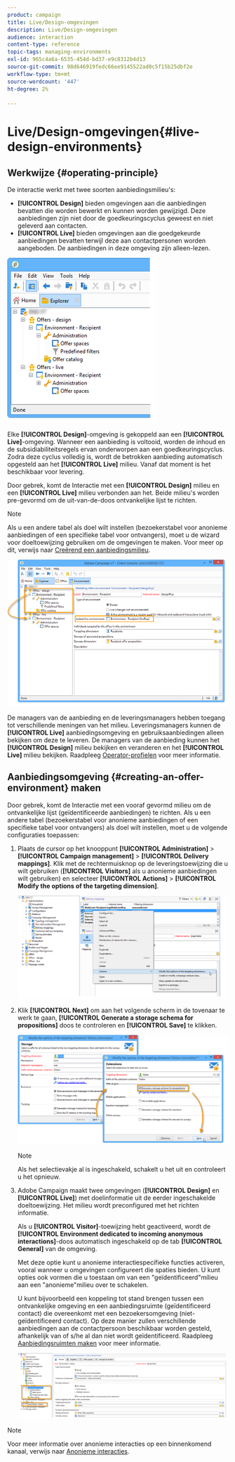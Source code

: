 ```yaml
---
product: campaign
title: Live/Design-omgevingen
description: Live/Design-omgevingen
audience: interaction
content-type: reference
topic-tags: managing-environments
exl-id: 965c4a6a-6535-454d-bd37-e9c8312b4d13
source-git-commit: 98d646919fedc66ee9145522ad0c5f15b25dbf2e
workflow-type: tm+mt
source-wordcount: '447'
ht-degree: 2%

---
```


# Live/Design-omgevingen{#live-design-environments}

## Werkwijze {#operating-principle}

De interactie werkt met twee soorten aanbiedingsmilieu&#39;s:

* **[!UICONTROL Design]** bieden omgevingen aan die aanbiedingen bevatten die worden bewerkt en kunnen worden gewijzigd. Deze aanbiedingen zijn niet door de goedkeuringscyclus geweest en niet geleverd aan contacten.
* **[!UICONTROL Live]** bieden omgevingen aan die goedgekeurde aanbiedingen bevatten terwijl deze aan contactpersonen worden aangeboden. De aanbiedingen in deze omgeving zijn alleen-lezen.

![](assets/offer_environments_overview_001.png)

Elke **[!UICONTROL Design]**-omgeving is gekoppeld aan een **[!UICONTROL Live]**-omgeving. Wanneer een aanbieding is voltooid, worden de inhoud en de subsidiabiliteitsregels ervan onderworpen aan een goedkeuringscyclus. Zodra deze cyclus volledig is, wordt de betrokken aanbieding automatisch opgesteld aan het **[!UICONTROL Live]** milieu. Vanaf dat moment is het beschikbaar voor levering.

Door gebrek, komt de Interactie met een **[!UICONTROL Design]** milieu en een **[!UICONTROL Live]** milieu verbonden aan het. Beide milieu&#39;s worden pre-gevormd om de uit-van-de-doos ontvankelijke lijst te richten.

>[!NOTE]
>
>Als u een andere tabel als doel wilt instellen (bezoekerstabel voor anonieme aanbiedingen of een specifieke tabel voor ontvangers), moet u de wizard voor doeltoewijzing gebruiken om de omgevingen te maken. Voor meer op dit, verwijs naar [Creërend een aanbiedingsmilieu](#creating-an-offer-environment).

![](assets/offer_environments_overview_002.png)

De managers van de aanbieding en de leveringsmanagers hebben toegang tot verschillende meningen van het milieu. Leveringsmanagers kunnen de **[!UICONTROL Live]** aanbiedingsomgeving en gebruiksaanbiedingen alleen bekijken om deze te leveren. De managers van de aanbieding kunnen het **[!UICONTROL Design]** milieu bekijken en veranderen en het **[!UICONTROL Live]** milieu bekijken. Raadpleeg [Operator-profielen](../../interaction/using/operator-profiles.md) voor meer informatie.

## Aanbiedingsomgeving {#creating-an-offer-environment} maken

Door gebrek, komt de Interactie met een vooraf gevormd milieu om de ontvankelijke lijst (geïdentificeerde aanbiedingen) te richten. Als u een andere tabel (bezoekerstabel voor anonieme aanbiedingen of een specifieke tabel voor ontvangers) als doel wilt instellen, moet u de volgende configuraties toepassen:

1. Plaats de cursor op het knooppunt **[!UICONTROL Administration]** > **[!UICONTROL Campaign management]** > **[!UICONTROL Delivery mappings]**. Klik met de rechtermuisknop op de leveringstoewijzing die u wilt gebruiken (**[!UICONTROL Visitors]** als u anonieme aanbiedingen wilt gebruiken) en selecteer **[!UICONTROL Actions]** > **[!UICONTROL Modify the options of the targeting dimension]**.

   ![](assets/offer_env_anonymous_001.png)

1. Klik **[!UICONTROL Next]** om aan het volgende scherm in de tovenaar te werk te gaan, **[!UICONTROL Generate a storage schema for propositions]** doos te controleren en **[!UICONTROL Save]** te klikken.

   ![](assets/offer_env_anonymous_002.png)

   >[!NOTE]
   >
   >Als het selectievakje al is ingeschakeld, schakelt u het uit en controleert u het opnieuw.

1. Adobe Campaign maakt twee omgevingen (**[!UICONTROL Design]** en **[!UICONTROL Live]**) met doelinformatie uit de eerder ingeschakelde doeltoewijzing. Het milieu wordt preconfigured met het richten informatie.

   Als u **[!UICONTROL Visitor]**-toewijzing hebt geactiveerd, wordt de **[!UICONTROL Environment dedicated to incoming anonymous interactions]**-doos automatisch ingeschakeld op de tab **[!UICONTROL General]** van de omgeving.

   Met deze optie kunt u anonieme interactiespecifieke functies activeren, vooral wanneer u omgevingen configureert die spaties bieden. U kunt opties ook vormen die u toestaan om van een &quot;geïdentificeerd&quot;milieu aan een &quot;anonieme&quot;milieu over te schakelen.

   U kunt bijvoorbeeld een koppeling tot stand brengen tussen een ontvankelijke omgeving en een aanbiedingsruimte (geïdentificeerd contact) die overeenkomt met een bezoekersomgeving (niet-geïdentificeerd contact). Op deze manier zullen verschillende aanbiedingen aan de contactpersoon beschikbaar worden gesteld, afhankelijk van of s/he al dan niet wordt geïdentificeerd. Raadpleeg [Aanbiedingsruimten maken](../../interaction/using/creating-offer-spaces.md) voor meer informatie.

   ![](assets/offer_env_anonymous_003.png)

>[!NOTE]
>
>Voor meer informatie over anonieme interacties op een binnenkomend kanaal, verwijs naar [Anonieme interacties](../../interaction/using/anonymous-interactions.md).
